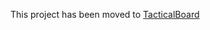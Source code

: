 This project has been moved to [TacticalBoard](https://github.com/tacticalboard/tacticalboard.github.io/)